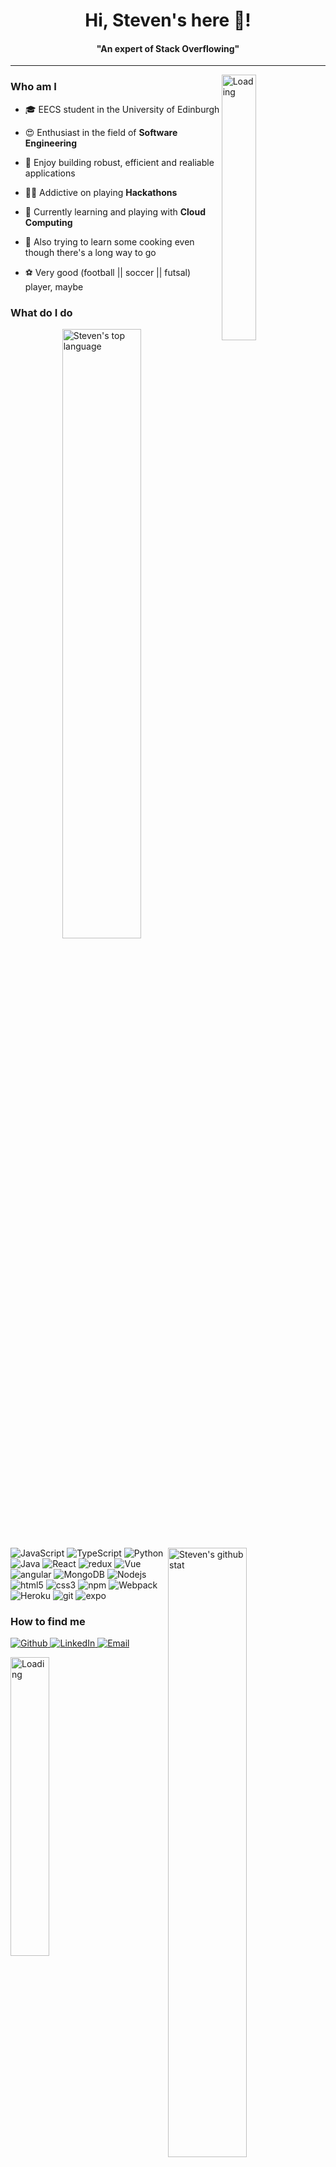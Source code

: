 <h1 align="center">Hi, Steven's here 🙌! </h1>
<h4 align="center">"An expert of Stack Overflowing"</h4>

---

<img align="right" alt="Loading" width="33%" src="https://media.giphy.com/media/3o7abJxL1w984uW2AM/giphy.gif">

<h3>Who am I</h3>


- 🎓 EECS student in the University of Edinburgh

- 😍 Enthusiast in the field of **Software Engineering**

- 💅 Enjoy building robust, efficient and realiable applications

- 👨‍💻 Addictive on playing **Hackathons**

- 🎯 Currently learning and playing with **Cloud Computing**

- 🍳 Also trying to learn some cooking even though there's a long way to go

- ⚽️ Very good (football || soccer || futsal) player, maybe




<h3>What do I do</h3>
<img align="right" alt="Steven's top language" width="50%" src="https://github-readme-stats.vercel.app/api/top-langs/?username=Steven-Chang1114&layout=compact&show_icons=true">
<img align="right" alt="Steven's github stat" width="50%" src="https://github-readme-stats.vercel.app/api?username=Steven-Chang1114&show_icons=true&count_private=true">

<p>
  <img alt="JavaScript" src="https://img.shields.io/badge/-JavaScript-F7DF1E?style=flat-square&logo=javascript&logoColor=white" />
  <img alt="TypeScript" src="https://img.shields.io/badge/-TypeScript-007ACC?style=flat-square&logo=typescript&logoColor=white" />
  <img alt="Python" src="https://img.shields.io/badge/-Python-3776AB?style=flat-square&logo=Python&logoColor=white" />
  <img alt="Java" src="https://img.shields.io/badge/-Java-007396?style=flat-square&logo=Java&logoColor=white" />
   <img alt="React" src="https://img.shields.io/badge/-React-45b8d8?style=flat-square&logo=react&logoColor=white" />
  <img alt="redux" src="https://img.shields.io/badge/-Redux-764ABC?style=flat-square&logo=redux&logoColor=white" />
  <img alt="Vue" src="https://img.shields.io/badge/-Vue-4FC08D?style=flat-square&logo=Vue.js&logoColor=white" />
   <img alt="angular" src="https://img.shields.io/badge/-Angular-DD0031?style=flat-square&logo=angular&logoColor=white" />
    <img alt="MongoDB" src="https://img.shields.io/badge/-MongoDB-13aa52?style=flat-square&logo=mongodb&logoColor=white" />
  <img alt="Nodejs" src="https://img.shields.io/badge/-Nodejs-43853d?style=flat-square&logo=Node.js&logoColor=white" />
  <img alt="html5" src="https://img.shields.io/badge/-HTML5-E34F26?style=flat-square&logo=html5&logoColor=white" />
  <img alt="css3" src="https://img.shields.io/badge/-CSS3-1572B6?style=flat-square&logo=CSS3&logoColor=white" />
  <img alt="npm" src="https://img.shields.io/badge/-NPM-CB3837?style=flat-square&logo=npm&logoColor=white" />
  
  <img alt="Webpack" src="https://img.shields.io/badge/-Webpack-8DD6F9?style=flat-square&logo=webpack&logoColor=white" /> 
  <img alt="Heroku" src="https://img.shields.io/badge/-Heroku-430098?style=flat-square&logo=heroku&logoColor=white" />
  <img alt="git" src="https://img.shields.io/badge/-Git-F05032?style=flat-square&logo=git&logoColor=white" />
  <img alt="expo" src="https://img.shields.io/badge/-Expo-000020?style=flat-square&logo=Expo&logoColor=white" />
  
</p>

<h3>How to find me</h3>
<p>
  <a href="https://github.com/Steven-Chang1114" target="_blank">
  <img alt="Github" src="https://img.shields.io/badge/GitHub-%2312100E.svg?&style=for-the-badge&logo=Github&logoColor=white" />
  </a> 
  <a href="https://www.linkedin.com/in/steven-chang-ztl/" target="_blank">
  <img alt="LinkedIn" src="https://img.shields.io/badge/linkedin-%230077B5.svg?&style=for-the-badge&logo=linkedin&logoColor=white" />
  </a>
  <a href="mailto:stevenchang.ecs@gmail.com">
  <img alt="Email" src="https://img.shields.io/badge/Email-D14836?&style=for-the-badge&logo=Gmail&logoColor=white" />
  </a>
</p>

<img align="center" alt="Loading" width="35%" src="https://media.giphy.com/media/gFPxNhzEWdFCCRAqf0/giphy.gif">


<!--
**Steven-Chang1114/Steven-Chang1114** is a ✨ _special_ ✨ repository because its `README.md` (this file) appears on your GitHub profile.

Here are some ideas to get you started:

- 🔭 I’m currently working on ...
- 🌱 I’m currently learning ...
- 👯 I’m looking to collaborate on ...
- 🤔 I’m looking for help with ...
- 💬 Ask me about ...
- 📫 How to reach me: ...
- 😄 Pronouns: ...
- ⚡ Fun fact: ...

![](https://img.shields.io/badge/Ascar-passing-green)
-->
